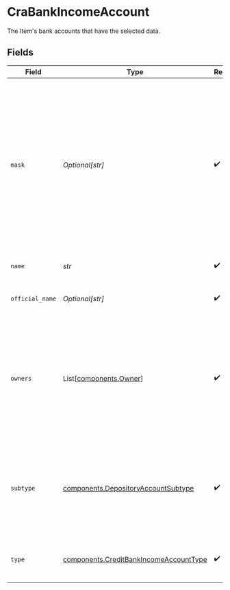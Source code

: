 # CraBankIncomeAccount

The Item's bank accounts that have the selected data.


## Fields

| Field                                                                                                                                                                                                                 | Type                                                                                                                                                                                                                  | Required                                                                                                                                                                                                              | Description                                                                                                                                                                                                           |
| --------------------------------------------------------------------------------------------------------------------------------------------------------------------------------------------------------------------- | --------------------------------------------------------------------------------------------------------------------------------------------------------------------------------------------------------------------- | --------------------------------------------------------------------------------------------------------------------------------------------------------------------------------------------------------------------- | --------------------------------------------------------------------------------------------------------------------------------------------------------------------------------------------------------------------- |
| `mask`                                                                                                                                                                                                                | *Optional[str]*                                                                                                                                                                                                       | :heavy_check_mark:                                                                                                                                                                                                    | The last 2-4 alphanumeric characters of an account's official account number.<br/>Note that the mask may be non-unique between an Item's accounts, and it may also not match the mask that the bank displays to the user. |
| `name`                                                                                                                                                                                                                | *str*                                                                                                                                                                                                                 | :heavy_check_mark:                                                                                                                                                                                                    | The name of the bank account.                                                                                                                                                                                         |
| `official_name`                                                                                                                                                                                                       | *Optional[str]*                                                                                                                                                                                                       | :heavy_check_mark:                                                                                                                                                                                                    | The official name of the bank account.                                                                                                                                                                                |
| `owners`                                                                                                                                                                                                              | List[[components.Owner](../../models/components/owner.md)]                                                                                                                                                            | :heavy_check_mark:                                                                                                                                                                                                    | Data returned by the financial institution about the account owner or owners. Identity information is optional, so field may return an empty array.                                                                   |
| `subtype`                                                                                                                                                                                                             | [components.DepositoryAccountSubtype](../../models/components/depositoryaccountsubtype.md)                                                                                                                            | :heavy_check_mark:                                                                                                                                                                                                    | Valid account subtypes for depository accounts. For a list containing descriptions of each subtype, see [Account schemas](https://plaid.com/docs/api/accounts/#StandaloneAccountType-depository).                     |
| `type`                                                                                                                                                                                                                | [components.CreditBankIncomeAccountType](../../models/components/creditbankincomeaccounttype.md)                                                                                                                      | :heavy_check_mark:                                                                                                                                                                                                    | The account type. This will always be `depository`.                                                                                                                                                                   |